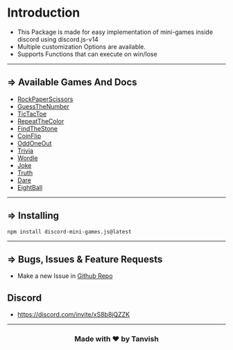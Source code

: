 
# Introduction
- This Package is made for easy implementation of mini-games inside discord using discord.js-v14
- Multiple customization Options are available.
- Supports Functions that can execute on win/lose

---

## => Available Games And Docs
- [RockPaperScissors](./rock-paper-scissors)
- [GuessTheNumber](./guess-the-number)
- [TicTacToe](./tic-tac-toe)
- [RepeatTheColor](./repeat-the-color)
- [FindTheStone](./find-the-stone)
- [CoinFlip](./coin-flip)
- [OddOneOut](./odd-one-out)
- [Trivia](./trivia)
- [Wordle](./wordle)
- [Joke](./joke)
- [Truth](./truth)
- [Dare](./dare)
- [EightBall](./8ball)

---

## => Installing 
```
npm install discord-mini-games.js@latest
```

---

## => Bugs, Issues & Feature Requests 

- Make a new Issue in [Github Repo](https://github.com/TanvishGG/Discord-Mini-Games.js)

## Discord
- https://discord.com/invite/xS8b8jQZZK

---

### <center>Made with ❤️ by Tanvish </center>
